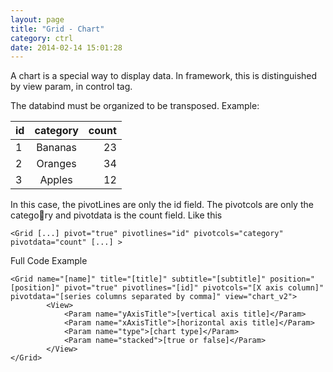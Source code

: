 ```yaml
---
layout: page
title: "Grid - Chart"
category: ctrl
date: 2014-02-14 15:01:28
---
```


A chart is a special way to display data. In framework, this is distinguished by view param, in control tag.

The databind must be organized to be transposed. Example:

| id     | category      | count |
| -------|:-------------:| -----:|
| 1      | Bananas       | 23    |
| 2      | Oranges       | 34    |
| 3      | Apples        | 12    |

In this case, the pivotLines are only the id field. 
The pivotcols are only the category and pivotdata is the count field. Like this

```<Grid [...] pivot="true" pivotlines="id" pivotcols="category" pivotdata="count" [...] >```


Full Code Example
```
<Grid name="[name]" title="[title]" subtitle="[subtitle]" position="[position]" pivot="true" pivotlines="[id]" pivotcols="[X axis column]" pivotdata="[series columns separated by comma]" view="chart_v2">
        <View>
            <Param name="yAxisTitle">[vertical axis title]</Param>
            <Param name="xAxisTitle">[horizontal axis title]</Param>
            <Param name="type">[chart type]</Param>
            <Param name="stacked">[true or false]</Param>
        </View>
</Grid>
```
